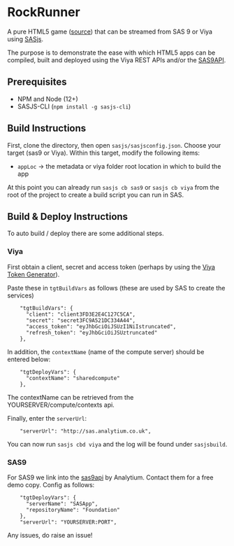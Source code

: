 # RockRunner

A pure HTML5 game ([source](https://github.com/juwalbose/ThreeJSEndlessRunner3D)) that can be streamed from SAS 9 or Viya using [SASjs](https://sasjs.io).

The purpose is to demonstrate the ease with which HTML5 apps can be compiled, built and deployed using the Viya REST APIs and/or the [SAS9API](https://sas9api.io).

## Prerequisites

* NPM and Node (12+)
* SASJS-CLI (`npm install -g sasjs-cli`)

## Build Instructions

First, clone the directory, then open `sasjs/sasjsconfig.json`.  Choose your target (sas9 or Viya).  Within this target, modify the following items:

* `appLoc` -> the metadata or viya folder root location in which to build the app

At this point you can already run `sasjs cb sas9` or `sasjs cb viya` from the root of the project to create a build script you can run in SAS.

## Build & Deploy Instructions

To auto build / deploy there are some additional steps.

### Viya

First obtain a client, secret and access token (perhaps by using the [Viya Token Generator](https://youtu.be/mHP96rmyRoo)).  

Paste these in `tgtBuildVars` as follows (these are used by SAS to create the services)

```
    "tgtBuildVars": {
      "client": "client3FD3E2E4C127C5CA",
      "secret": "secret3FC9A521DC334A44",
      "access_token": "eyJhbGciOiJSUzI1NiIstruncated",
      "refresh_token": "eyJhbGciOiJSUztruncated"
    },
```

In addition, the `contextName` (name of the compute server) should be entered below:

```
    "tgtDeployVars": {
      "contextName": "sharedcompute"
    },
```
The contextName can be retrieved from the YOURSERVER/compute/contexts api.

Finally, enter the `serverUrl`:
```
    "serverUrl": "http://sas.analytium.co.uk",
```

You can now run `sasjs cbd viya` and the log will be found under `sasjsbuild`.

### SAS9

For SAS9 we link into the [sas9api](https://sas9api.io) by Analytium.  Contact them for a free demo copy.  Config as follows:



```
    "tgtDeployVars": {
      "serverName": "SASApp",
      "repositoryName": "Foundation"
    },
    "serverUrl": "YOURSERVER:PORT",
```

Any issues, do raise an issue!